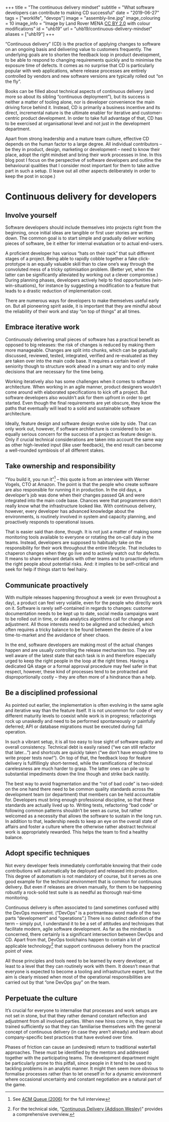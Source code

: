 +++
title = "The continuous delivery mindset"
subtitle = "What software developers can contribute to making CD successful"
date = "2019-06-27"
tags = ["worklife", "devops"]
image = "assembly-line.jpg"
image_colouring = 10
image_info = "Image by Land Rover MENA [CC BY 2.0](http://creativecommons.org/licenses/by/2.0) with colour modifications"
id = "uhb19"
url = "uhb19/continuous-delivery-mindset"
aliases = ["uhb19"]
+++

“Continuous delivery” (CD) is the practice of applying changes to software on an ongoing basis and delivering value to customers frequently. The underlying goals are to shorten the feedback loop in product development, to be able to respond to changing requirements quickly and to minimise the exposure time of defects. It comes as no surprise that CD is particularly popular with web applications, where release processes are entirely controlled by vendors and new software versions are typically rolled out “on the fly”.

Books can be filled about technical aspects of continuous delivery (and more so about its sibling “continuous deployment”), but its success is neither a matter of tooling alone, nor is developer convenience the main driving force behind it. Instead, CD is primarily a business incentive and its direct, incremental nature is the ultimate enabler for iterative and customer-centric product development. In order to take full advantage of that, CD has to be exercised at organisational level and not just in the development department.

Apart from strong leadership and a mature team culture, effective CD depends on the human factor to a large degree. All individual contributors – be they in product, design, marketing or development – need to know their place, adopt the right mindset and bring their work processes in line. In this blog post I focus on the perspective of software developers and outline the behavioural qualities that I consider most important for them to take active part in such a setup. (I leave out all other aspects deliberately in order to keep the post in scope.)

# Continuous delivery for developers

## Involve yourself

Software developers should include themselves into projects right from the beginning, once initial ideas are tangible or first user stories are written down. The common goal is to start simple and gradually deliver working pieces of software, be it either for internal evaluation or to actual end-users.

A proficient developer has various “hats on their rack” that suit different stages of a project. Being able to rapidly cobble together a fake click-prototype is an equally valuable skill than to claw one’s way through the convoluted mess of a tricky optimisation problem. (Better yet, when the latter can be significantly alleviated by working out a clever compromise.) During planning phases, developers actively help to find opportunities (win-win-situations), for instance by suggesting a modification to a feature that leads to a drastic reduction of implementation cost.

There are numerous ways for developers to make themselves useful early on. But all pioneering spirit aside, it is important that they are mindful about the reliability of their work and stay “on top of things” at all times.

## Embrace iterative work

Continuously delivering small pieces of software has a practical benefit as opposed to big releases: the risk of changes is reduced by making them more manageable. Changes are split into chunks, which can be gradually discussed, reviewed, tested, integrated, verified and re-evaluated as they are taken over into the main code base. It requires a certain level of seniority though to structure work ahead in a smart way and to only make decisions that are necessary for the time being.

Working iteratively also has some challenges when it comes to software architecture. When working in an agile manner, product designers wouldn’t come around with elaborated specifications to kick off a project. But software developers also wouldn’t ask for them upfront in order to get started. Even though the final requirements are yet obscure, they know the paths that eventually will lead to a solid and sustainable software architecture.

Ideally, feature design and software design evolve side by side. That can only work out, however, if software architecture is considered to be an equally serious concern for the success of a project as feature design is. Only if crucial technical considerations are taken into account the same way as other high-leveled input (like user feedback), the end result can become a well-rounded symbiosis of all different stakes.

## Take ownership and responsibility

“You build it, you run it”[^1] – this quote is from an interview with Werner Vogels, CTO at Amazon. The point is that the people who create software are also responsible for running it in production. In the old days, a developer’s job was done when their changes passed QA and were integrated into the main code base. Chances were that programmers didn’t really know what the infrastructure looked like. With continuous delivery, however, every developer has advanced knowledge about the environments, is routinely involved in system and capacity planning, and proactively responds to operational issues.

That is easier said than done, though. It is not just a matter of making some monitoring tools available to everyone or rotating the on-call duty in the teams. Instead, developers are supposed to habitually take on the responsibility for their work throughout the entire lifecycle. That includes to chaperon changes when they go live and to actively watch out for defects. It means to share relevant details with other teams and to proactively inform the right people about potential risks. And: it implies to be self-critical and seek for help if things start to feel hairy.

## Communicate proactively

With multiple releases happening throughout a week (or even throughout a day), a product can feel very volatile, even for the people who directly work on it. Software is rarely self-contained in regards to changes: customer documentation needs to be kept up to date, social media campaigns want to be rolled out in time, or data analytics algorithms call for change and adjustment. All those interests need to be aligned and scheduled, which often requires a tricky balance to be found between the desire of a low time-to-market and the avoidance of sheer chaos.

In the end, software developers are making most of the actual changes happen and are usually controlling the release mechanism too. They are well aware of the latest state that each task is in and therefore especially urged to keep the right people in the loop at the right times. Having a dedicated QA stage or a formal approval procedure may feel safer in that respect, however, these kind of processes tend to be protracted and disproportionally costly – they are often more of a hindrance than a help.

## Be a disciplined professional

As pointed out earlier, the implementation is often evolving in the same agile and iterative way than the feature itself. It is not uncommon for code of very different maturity levels to coexist while work is in progress; refactorings rock up unaskedly and need to be performed spontaneously or painfully deferred; API or database migrations must be executed during full operation.

In such a vibrant setup, it is all too easy to lose sight of software quality and overall consistency. Technical debt is easily raised (“we can still refactor that later…”) and shortcuts are quickly taken (“we don’t have enough time to write proper tests now!”). On top of that, the feedback loop for feature delivery is fullfillingly short-termed, while the ramifications of technical carelessness are much harder to grasp. The latter ones can pile up to substantial impediments down the line though and strike back nastily.

The best way to avoid fragmentation and the “rot of bad code” is two-sided: on the one hand there need to be common quality standards across the development team (or department) that members can be held accountable for. Developers must bring enough professional discipline, so that these standards are actually lived up to. Writing tests, refactoring “bad code” or following common patterns shouldn’t be seen as curse, but rather welcomed as a necessity that allows the software to sustain in the long run. In addition to that, leadership needs to keep an eye on the overall state of affairs and foster a culture where the otherwise rather abstract technical work is appropriately rewarded. This helps the team to find a healthy balance.

## Adopt specific techniques

Not every developer feels immediately comfortable knowing that their code contributions will automatically be deployed and released into production. This degree of automatism is not mandatory of course, but it serves as one good example for the technical environment that is common for continuous delivery. But even if releases are driven manually, for them to be happening robustly a rock-solid test suite is as needful as thorough real-time monitoring.

Continuous delivery is often associated to (and sometimes confused with) the DevOps movement. (“DevOps” is a portmanteau word made of the two parts “development” and “operations”.) There is no distinct definition of the term – simply put, I understand it to be a set of attitudes and techniques that facilitate modern, agile software development. As far as the mindset is concerned, there certainly is a significant intersection between DevOps and CD. Apart from that, DevOps toolchains happen to contain a lot of applicable technology[^2] that support continuous delivery from the practical point of view.

All those principles and tools need to be learned by every developer, at least to a level that they can routinely work with them. It doesn’t mean that everyone is expected to become a tooling and infrastructure expert, but the aim is clearly missed when most of the operational responsibilities are carried out by that “one DevOps guy” on the team.

## Perpetuate the culture

It’s crucial for everyone to internalise that processes and work setups are not set in stone, but that they rather demand constant reflection and adjustment from all involved parties. When new hires come in, they must be trained sufficiently so that they can familiarise themselves with the general concept of continuous delivery (in case they aren’t already) and learn about company-specific best practices that have evolved over time.

Phases of friction can cause an (undesired) return to traditional waterfall approaches. These must be identified by the mentors and addressed together with the participating teams. The development department might be particularly prone to this pitfall, since people in it tend to be used to tackling problems in an analytic manner. It might then seem more obvious to formalise processes rather than to let oneself in for a dynamic environment where occasional uncertainty and constant negotiation are a natural part of the game.


[^1]: See [ACM Queue (2006)](https://queue.acm.org/detail.cfm?id=1142065) for the full interview

[^2]: For the technical side, “[Continuous Delivery (Addison Wesley)](https://www.amazon.com/dp/0321601912)” provides a comprehensive overview.
